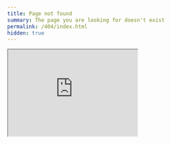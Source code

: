 ```yaml
---
title: Page not found
summary: The page you are looking for doesn't exist
permalink: /404/index.html
hidden: true
---
```


<iframe id="sad-tv"
    title="Gif of sad people"
    width="300"
    height="200"
    src="https://giphy.com/tv/search/sad">
</iframe>
